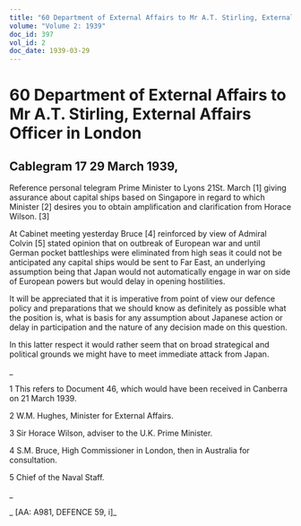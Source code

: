 ```yaml
---
title: "60 Department of External Affairs to Mr A.T. Stirling, External Affairs Officer in London"
volume: "Volume 2: 1939"
doc_id: 397
vol_id: 2
doc_date: 1939-03-29
---
```


# 60 Department of External Affairs to Mr A.T. Stirling, External Affairs Officer in London

## Cablegram 17 29 March 1939,

Reference personal telegram Prime Minister to Lyons 21St. March [1] giving assurance about capital ships based on Singapore in regard to which Minister [2] desires you to obtain amplification and clarification from Horace Wilson. [3]

At Cabinet meeting yesterday Bruce [4] reinforced by view of Admiral Colvin [5] stated opinion that on outbreak of European war and until German pocket battleships were eliminated from high seas it could not be anticipated any capital ships would be sent to Far East, an underlying assumption being that Japan would not automatically engage in war on side of European powers but would delay in opening hostilities.

It will be appreciated that it is imperative from point of view our defence policy and preparations that we should know as definitely as possible what the position is, what is basis for any assumption about Japanese action or delay in participation and the nature of any decision made on this question.

In this latter respect it would rather seem that on broad strategical and political grounds we might have to meet immediate attack from Japan.

_

1 This refers to Document 46, which would have been received in Canberra on 21 March 1939.

2 W.M. Hughes, Minister for External Affairs.

3 Sir Horace Wilson, adviser to the U.K. Prime Minister.

4 S.M. Bruce, High Commissioner in London, then in Australia for consultation.

5 Chief of the Naval Staff.

_

_ [AA: A981, DEFENCE 59, i]_
